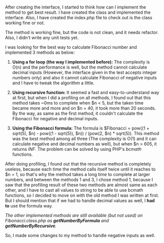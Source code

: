 After creating the interface, I started to think how can I implement the method to get best result.
I have created the class and implemented the interface. Also, I have created the index.php file to check out is the class working fine or not.

The method is working fine, but the code is not clean, and it needs refactor. Also, I didn't write any unit tests yet.

I was looking for the best way to calculate Fibonacci number and implemented 3 methods as below:
1. **Using a for loop (the way I implemented before):** The complexity is O(n) and the performance is well, but the
   method cannot calculate decimal inputs (However, the interface given in the test accepts integer numbers
   only) and also it cannot calculate Fibonacci of negative inputs and I have to tweak the algorithm a little.


2. **Using recursive function:** It seemed a fast and easy-to-understand way at first, but when I did
   a profiling on all methods, I found out that this method takes ~0ms to complete when $n < 5, but the taken
   time became more and more and on $n = 40, it took more than 20 seconds. By the way, as same as the first
   method, it couldn't calculate the Fibonacci for negative and decimal inputs.
   

3. **Using the Fibonacci formula:** The formula is $Fibonacci = pow((1 + sqrt(5), $n) - pow((1 - sqrt(5)), $n)) / (pow(2, $n) * sqrt(5)).
   This method was the best method among all three (The complexity is O(1) and it can calculate negative and decimal numbers as well),
   but when $n > 605, it returns *INF*. The problem can be solved by using PHP's *bcmath* functions.
   
After doing profiling, I found out that the recursive method is completely useless, because each time the method calls itself twice
until it reaches to $n = 1, so that's why the method takes a long time to complete at larger numbers, and between the methods 1 and 3,
I chose method 1, because I saw that the profiling result of these two methods are almost same as each other, and I have to cast
all values to string to be able to use bcmath functions, so I decided to move on with the old method I was written at first. But I
should mention that if we had to handle decimal values as well, I **had to** use the formula way.

*The other implemented methods are still available (but not used) on Fibonacci.class.php as **getNumberByFormula** and **getNumberByRecursive**.*

So, I made some changes to my method to handle negative inputs as well.